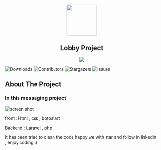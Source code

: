<p align="center">
  <a href="https://github.com/MohamadNematizadeh/laravel_lobby" target="_blank">
    <img src="https://github.com/MohamadNematizadeh/laravel_lobby/blob/main/public/img/1.png?raw=true" width="100">
  </a>
  <h2 align="center"> Lobby Project</h2>
  <p align="center" ><img src = "https://skillicons.dev/icons?i=php,laravel,mysql,html ,css,bootstrap,javascript"></p>

  </p>
</p>

![Downloads](https://img.shields.io/github/downloads/MohamadNematizadeh/laravel_lobby/total) ![Contributors](https://img.shields.io/github/contributors/MohamadNematizadeh/laravel_lobby?color=dark-green) ![Stargazers](https://img.shields.io/github/stars/MohamadNematizadeh/laravel_lobby?style=social) ![Issues](https://img.shields.io/github/issues/MohamadNematizadeh/laravel_lobby) 

## About The Project
### In this messaging project
![screen shot](public/img/2.png)


front : Html , css  , botostart

Backend : Laravel , php

It has been tried to clean the code
happy we with star and follow in linkedin , enjoy coding :)
